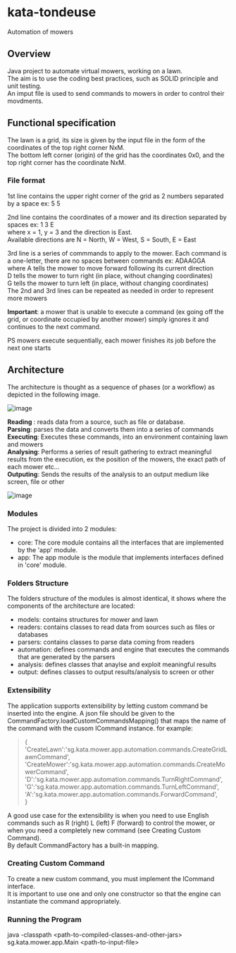 # kata-tondeuse
Automation of mowers
## Overview
Java project to automate virtual mowers, working on a lawn.  
The aim is to use the coding best practices, such as SOLID principle and unit testing.  
An imput file is used to send commands to mowers in order to control their movdments.
 
 
## Functional specification 
The lawn is a grid, its size is given by the input file in the form of the coordinates of the top right corner NxM.  
The bottom left corner (origin) of the grid has the coordinates 0x0, and the top right corner has the coordinate NxM.

### File format
1st line contains the upper right corner of the grid as 2 numbers separated by a space ex: 5 5  

2nd line contains the coordinates of a mower and its direction separated by spaces ex: 1 3 E  
where x = 1, y = 3 and the direction is East.  
Available directions are N = North, W = West, S = South, E = East  

3rd line is a series of commmands to apply to the mower. Each command is a one-letter, there are no spaces between commands ex: ADAAGGA  
 where A tells the mower to move forward following its current direction  
 D tells the mower to turn right (in place, without changing coordinates)  
 G tells the mower to turn left (in place, without changing coordinates)  
 The 2nd and 3rd lines can be repeated as needed in order to represent more mowers  
 
**Important**: a mower that is unable to execute a command (ex going off the grid, or coordinate occupied by another mower) simply ignores it and continues to the next command.

PS mowers execute sequentially, each mower finishes its job before the next one starts 

## Architecture
The architecture is thought as a sequence of phases (or a workflow) as depicted in the following image.

![image](https://user-images.githubusercontent.com/403470/205603449-beead217-fa9f-47c4-aa6c-329ee700582d.png)

**Reading** : reads data from a source, such as file or database.  
**Parsing**: parses the data and converts them into a series of commands  
**Executing**: Executes these commands, into an environment containing lawn and mowers  
**Analysing**: Performs a series of result gathering to extract meaningful results from the execution, ex the position of the mowers, the exact path of each mower etc…  
**Outputing**: Sends the results of the analysis to an output medium like screen, file or other  

![image](https://user-images.githubusercontent.com/403470/205922013-50d75089-5b38-412d-b386-60dd8014402b.png)


### Modules
The project is divided into 2 modules:
- core: The core module contains all the interfaces that are implemented by the 'app' module.
- app: The app module is the module that implements interfaces defined in 'core' module.

### Folders Structure
The folders structure of the modules is almost identical, it shows where the components of the architecture are located:  
- models: contains structures for mower and lawn
- readers: contains classes to read data from sources such as files or databases
- parsers: contains classes to parse data coming from readers
- automation: defines commands and engine that executes the commands that are generated by the parsers
- analysis: defines classes that anaylse and exploit meaningful results
- output: defines classes to output results/analysis to screen or other

### Extensibility
The application supports extensibility by letting custom command be inserted into the engine.
A json file should be given to the CommandFactory.loadCustomCommandsMapping() that maps the name of the command with the cusom ICommand instance.
for example:
> {  
> 'CreateLawn':'sg.kata.mower.app.automation.commands.CreateGridLawnCommand',
> 'CreateMower':'sg.kata.mower.app.automation.commands.CreateMowerCommand',
> 'D':'sg.kata.mower.app.automation.commands.TurnRightCommand',  
> 'G':'sg.kata.mower.app.automation.commands.TurnLeftCommand',  
> 'A':'sg.kata.mower.app.automation.commands.ForwardCommand',  
> }

A good use case for the extensibility is when you need to use English commands such as R (right) L (left) F (forward) to control the mower, or when you need a completely new command (see Creating Custom Command).  
By default CommandFactory has a built-in mapping.

### Creating Custom Command
To create a new custom command, you must implement the ICommand interface.  
It is important to use one and only one constructor so that the engine can instantiate the command appropriately.

### Running the Program
java -classpath &lt;path-to-compiled-classes-and-other-jars&gt; sg.kata.mower.app.Main &lt;path-to-input-file&gt;
